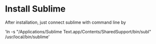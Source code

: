 # Install Sublime
After installation, just connect sublime with command line by

'ln -s "/Applications/Sublime Text.app/Contents/SharedSupport/bin/subl" /usr/local/bin/sublime'

#